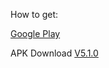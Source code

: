 How to get:

[Google Play](https://play.google.com/store/apps/details?id=rocket.service.super)

APK Download
[V5.1.0](https://github.com/rocketapp666/rocketapp666.github.io/releases/download/v5.1.0/rocket-5.1.apk)
